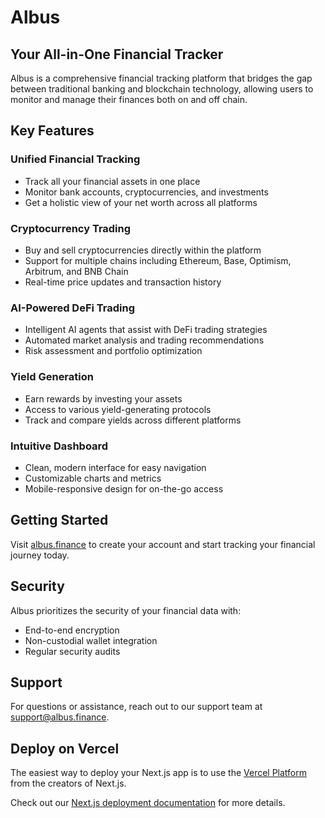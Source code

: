 # Albus

## Your All-in-One Financial Tracker

Albus is a comprehensive financial tracking platform that bridges the gap between traditional banking and blockchain technology, allowing users to monitor and manage their finances both on and off chain.

## Key Features

### Unified Financial Tracking
- Track all your financial assets in one place
- Monitor bank accounts, cryptocurrencies, and investments
- Get a holistic view of your net worth across all platforms

### Cryptocurrency Trading
- Buy and sell cryptocurrencies directly within the platform
- Support for multiple chains including Ethereum, Base, Optimism, Arbitrum, and BNB Chain
- Real-time price updates and transaction history

### AI-Powered DeFi Trading
- Intelligent AI agents that assist with DeFi trading strategies
- Automated market analysis and trading recommendations
- Risk assessment and portfolio optimization

### Yield Generation
- Earn rewards by investing your assets
- Access to various yield-generating protocols
- Track and compare yields across different platforms

### Intuitive Dashboard
- Clean, modern interface for easy navigation
- Customizable charts and metrics
- Mobile-responsive design for on-the-go access

## Getting Started

Visit [albus.finance](https://albus.finance) to create your account and start tracking your financial journey today.

## Security

Albus prioritizes the security of your financial data with:
- End-to-end encryption
- Non-custodial wallet integration
- Regular security audits

## Support

For questions or assistance, reach out to our support team at support@albus.finance.

## Deploy on Vercel

The easiest way to deploy your Next.js app is to use the [Vercel Platform](https://vercel.com/new?utm_medium=default-template&filter=next.js&utm_source=create-next-app&utm_campaign=create-next-app-readme) from the creators of Next.js.

Check out our [Next.js deployment documentation](https://nextjs.org/docs/app/building-your-application/deploying) for more details.
